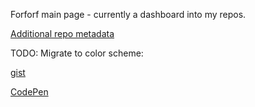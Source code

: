 Forforf main page - currently a dashboard into my repos.

[Additional repo metadata](.repo-meta.yml)

TODO: Migrate to color scheme: 

[gist](https://gist.github.com/forforf/f811cbb630b6419d3628f8bf26636e9d)

[CodePen](https://codepen.io/ragnarok12/pen/Hwnip)

